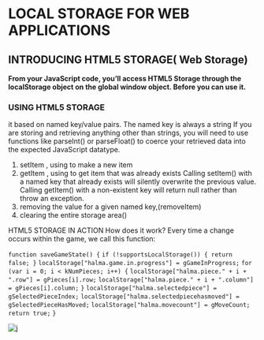 # LOCAL STORAGE FOR WEB APPLICATIONS
 ## INTRODUCING HTML5 STORAGE( Web Storage)
**From your JavaScript code, you’ll access HTML5 Storage through the localStorage object on the global window object. Before you can use it.**
### USING HTML5 STORAGE
it based on named key/value pairs. The named key is always a string If you are storing and retrieving anything other than strings, you will need to use functions like parseInt() or parseFloat() to coerce your retrieved data into the expected JavaScript datatype.

1. setItem , using to make a new item
2. getItem , using to get item that was already exists Calling setItem() with a named key that already exists will silently overwrite the previous value. Calling getItem() with a non-existent key will return null rather than throw an exception.
3. removing the value for a given named key,(removeItem)
4. clearing the entire storage area()

HTML5 STORAGE IN ACTION How does it work? Every time a change occurs within the game, we call this function:

`function saveGameState() {`
`if (!supportsLocalStorage()) { return false; }`
`localStorage["halma.game.in.progress"] = gGameInProgress;`
`for (var i = 0; i < kNumPieces; i++) {`
`localStorage["halma.piece." + i + ".row"] = gPieces[i].row;`
`localStorage["halma.piece." + i + ".column"] = gPieces[i].column;`
`}`
`localStorage["halma.selectedpiece"] = gSelectedPieceIndex;`
`localStorage["halma.selectedpiecehasmoved"] = gSelectedPieceHasMoved;`
`localStorage["halma.movecount"] = gMoveCount;`
`return true;`
`}`

![j](https://learninfinity.info/wp-content/uploads/2017/05/Utilizing-browser-local-storage-for-client-site-script-in-any-web-application.jpg)